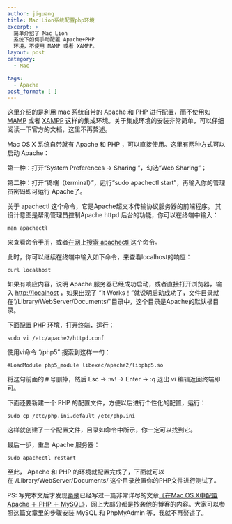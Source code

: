 ```yaml
---
author: jiguang
title: Mac Lion系统配置php环境
excerpt: >
  简单介绍了 Mac Lion
  系统下如何手动配置 Apache+PHP
  环境，不使用 MAMP 或者 XAMPP。
layout: post
category:
  - Mac

tags:
  - Apache
post_format: [ ]
---
```

这里介绍的是利用 [mac][1] 系统自带的 Apache 和 PHP 进行配置，而不使用如 [MAMP][2] 或者 [XAMPP][3] 这样的集成环境。关于集成环境的安装非常简单，可以仔细阅读一下官方的文档，这里不再赘述。

Mac OS X 系统自带就有 Apache 和 PHP ，可以直接使用。这里有两种方式可以启动 Apache：

第一种：打开“System Preferences -> Sharing ”，勾选“Web Sharing”；

第二种：打开“终端（terminal）”，运行“sudo apachectl start”，再输入你的管理员密码即可运行 Apache了。

关于 apachectl 这个命令，它是Apache超文本传输协议服务器的前端程序。 其设计意图是帮助管理员控制Apache httpd 后台的功能，你可以在终端中输入：

    man apachectl

来查看命令手册，或者[在网上搜索 apachectl ][4]这个命令。

此时，你可以继续在终端中输入如下命令，来查看localhost的响应：

    curl localhost

如果有响应内容，说明 Apache 服务器已经成功启动，或者直接打开浏览器，输入 <http://localhost> ，如果出现了 “It Works！”就说明启动成功了，文件目录就在“/Library/WebServer/Documents/”目录中，这个目录是Apache的默认根目录。

下面配置 PHP 环境，打开终端，运行：

    sudo vi /etc/apache2/httpd.conf

使用vi命令 “/php5” 搜索到这样一句：

    #LoadModule php5_module libexec/apache2/libphp5.so

将这句前面的＃号删掉，然后 Esc -> :w! -> Enter -> :q 退出 vi 编辑返回终端即可。

下面还要新建一个 PHP 的配置文件，方便以后进行个性化的配置，运行：

    sudo cp /etc/php.ini.default /etc/php.ini

这样就创建了一个配置文件，目录如命令中所示，你一定可以找到它。

最后一步，重启 Apache 服务器：

    sudo apachectl restart

至此， Apache 和 PHP 的环境就配置完成了，下面就可以在 /Library/WebServer/Documents/ 这个目录放置你的PHP文件进行测试了。

PS: 写完本文后才发现[秦歌][5]已经写过一篇非常详尽的文章[《在Mac OS X中配置Apache ＋ PHP ＋ MySQL》][6]，网上大部分都是抄袭他的博客的内容。大家可以参照这篇文章里的步骤安装 MySQL 和 PhpMyAdmin 等，我就不再赘述了。

 [1]: http://jiguang.github.com/index.php/tag/mac/ "mac"
 [2]: http://www.mamp.info/en/index.html
 [3]: http://www.apachefriends.org/en/xampp-macosx.html
 [4]: http://www.google.com.hk/search?hl=zh-CN&newwindow=1&safe=strict&q=apachectl&oq=apachectl&aq=f&aqi=&aql=&gs_sm=e&gs_upl=1853533l1857914l0l1858055l18l11l0l0l0l0l0l0ll0l0
 [5]: http://dancewithnet.com/about/
 [6]: http://dancewithnet.com/2010/05/09/run-apache-php-mysql-in-mac-os-x/